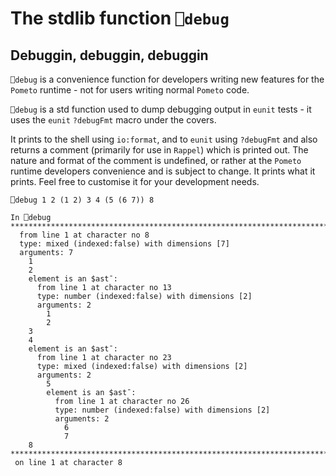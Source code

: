 # The stdlib function `⎕debug`

## Debuggin, debuggin, debuggin

`⎕debug` is a convenience function for developers writing new features for the `Pometo` runtime - not for users writing normal `Pometo` code.

`⎕debug` is a std function used to dump debugging output in `eunit` tests - it uses the `eunit` `?debugFmt` macro under the covers.

It prints to the shell using `io:format`, and to `eunit` using `?debugFmt` and also returns a comment (primarily for use in `Rappel`) which is printed out. The nature and format of the comment is undefined, or rather at the `Pometo` runtime developers convenience and is subject to change. It prints what it prints. Feel free to customise it for your development needs.

```pometo_dont_run
⎕debug 1 2 (1 2) 3 4 (5 (6 7)) 8
```

```pometo_results
In ⎕debug
*******************************************************************************
  from line 1 at character no 8
  type: mixed (indexed:false) with dimensions [7]
  arguments: 7
    1
    2
    element is an $ast¯:
      from line 1 at character no 13
      type: number (indexed:false) with dimensions [2]
      arguments: 2
        1
        2
    3
    4
    element is an $ast¯:
      from line 1 at character no 23
      type: mixed (indexed:false) with dimensions [2]
      arguments: 2
        5
        element is an $ast¯:
          from line 1 at character no 26
          type: number (indexed:false) with dimensions [2]
          arguments: 2
            6
            7
    8
*******************************************************************************
 on line 1 at character 8
 ```
